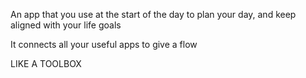 An app that you use at the start of the day to plan your day, and keep aligned with your life goals

It connects all your useful apps to give a flow

LIKE A TOOLBOX